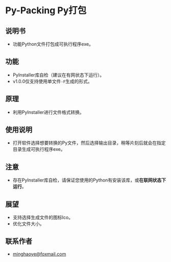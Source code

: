 # Py-Packing Py打包

## 说明书

* 功能Python文件打包成可执行程序exe。  

## 功能

* PyInstaller库自检（建议在有网状态下运行）。
* v1.0.0仅支持使用单文件`-F`生成的形式。
  
## 原理

* 利用PyInstaller进行文件格式转换。

## 使用说明

* 打开软件选择想要转换的Py文件，然后选择输出目录，稍等片刻后就会在指定目录生成可执行程序exe。

## 注意

* 存在PyInstaller库自检，请保证您使用的Python有安装该库，或**在联网状态下运行**。

## 展望

* 支持选择生成文件的图标Ico。  
* 优化文件大小。

## 联系作者

* [minghaoye@foxmail.com](mailto:minghaoye@foxmail.com)
